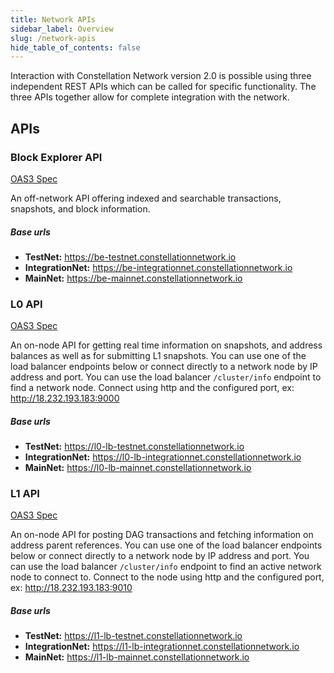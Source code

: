 ```yaml
---
title: Network APIs
sidebar_label: Overview
slug: /network-apis
hide_table_of_contents: false
---
```

<intro-end />

Interaction with Constellation Network version 2.0 is possible using three independent REST APIs which can be called for specific functionality. The three APIs together allow for complete integration with the network. 

## APIs
### Block Explorer API
[OAS3 Spec](http://apidoc-dev.constellationnetwork.io.s3-website.us-west-1.amazonaws.com/block-explorer/)

An off-network API offering indexed and searchable transactions, snapshots, and block information.

##### Base urls
- **TestNet:** https://be-testnet.constellationnetwork.io
- **IntegrationNet:** https://be-integrationnet.constellationnetwork.io
- **MainNet:** https://be-mainnet.constellationnetwork.io

### L0 API
[OAS3 Spec](http://apidoc-dev.constellationnetwork.io.s3-website.us-west-1.amazonaws.com/node/#/)

An on-node API for getting real time information on snapshots, and address balances as well as for submitting L1 snapshots. You can use one of the load balancer endpoints below or connect directly to a network node by IP address and port. You can use the load balancer `/cluster/info` endpoint to find a network node. Connect using http and the configured port, ex: http://18.232.193.183:9000

##### Base urls 
- **TestNet:** https://l0-lb-testnet.constellationnetwork.io
- **IntegrationNet:** https://l0-lb-integrationnet.constellationnetwork.io
- **MainNet:** https://l0-lb-mainnet.constellationnetwork.io

### L1 API
[OAS3 Spec](http://apidoc-dev.constellationnetwork.io.s3-website.us-west-1.amazonaws.com/node/?url=http://apidoc-dev.constellationnetwork.io.s3-website.us-west-1.amazonaws.com/node/l1-public-v2.yml)

An on-node API for posting DAG transactions and fetching information on address parent references. You can use one of the load balancer endpoints below or connect directly to a network node by IP address and port. You can use the load balancer `/cluster/info` endpoint to find an active network node to connect to. Connect to the node using http and the configured port, ex: http://18.232.193.183:9010

##### Base urls
- **TestNet:** https://l1-lb-testnet.constellationnetwork.io
- **IntegrationNet:** https://l1-lb-integrationnet.constellationnetwork.io
- **MainNet:** https://l1-lb-mainnet.constellationnetwork.io